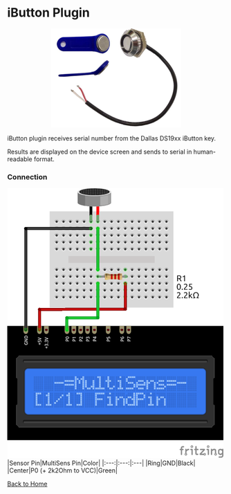 # iButton Plugin
<p align="center"><img src="iButton.png"/></p>

iButton plugin receives serial number from the Dallas DS19xx iButton key.

Results are displayed on the device screen and sends to serial in human-readable format.

### Connection
![iButtonConnection](iButton-CONN.png)
|Sensor Pin|MultiSens Pin|Color|
|:---:|:---:|:---|
|Ring|GND|Black|
|Center|P0 (+ 2k2Ohm to VCC)|Green|



[Back to Home](/#supported-devices)

